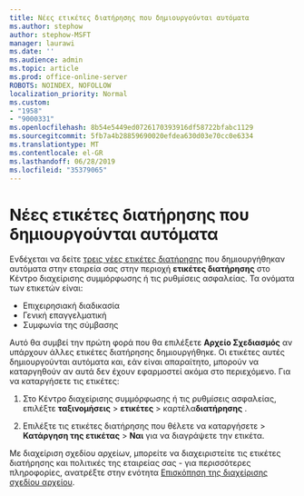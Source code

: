 ```yaml
---
title: Νέες ετικέτες διατήρησης που δημιουργούνται αυτόματα
ms.author: stephow
author: stephow-MSFT
manager: laurawi
ms.date: ''
ms.audience: admin
ms.topic: article
ms.prod: office-online-server
ROBOTS: NOINDEX, NOFOLLOW
localization_priority: Normal
ms.custom:
- "1958"
- "9000331"
ms.openlocfilehash: 8b54e5449ed0726170393916df58722bfabc1129
ms.sourcegitcommit: 5fb7a4b28859690020efdea630d03e70cc0e6334
ms.translationtype: MT
ms.contentlocale: el-GR
ms.lasthandoff: 06/28/2019
ms.locfileid: "35379065"
---
```

# <a name="new-retention-labels-created-automatically"></a>Νέες ετικέτες διατήρησης που δημιουργούνται αυτόματα

Ενδέχεται να δείτε [τρεις νέες ετικέτες διατήρησης](https://docs.microsoft.com/office365/securitycompliance/file-plan-manager#default-retention-labels-and-label-policy) που δημιουργήθηκαν αυτόματα στην εταιρεία σας στην περιοχή **ετικέτες διατήρησης** στο Κέντρο διαχείρισης συμμόρφωσης ή τις ρυθμίσεις ασφαλείας. Τα ονόματα των ετικετών είναι:

- Επιχειρησιακή διαδικασία
- Γενική επαγγελματική
- Συμφωνία της σύμβασης

Αυτό θα συμβεί την πρώτη φορά που θα επιλέξετε **Αρχείο Σχεδιασμός** αν υπάρχουν άλλες ετικέτες διατήρησης δημιουργήθηκε. Οι ετικέτες αυτές δημιουργούνται αυτόματα και, εάν είναι απαραίτητο, μπορούν να καταργηθούν αν αυτά δεν έχουν εφαρμοστεί ακόμα στο περιεχόμενο. Για να καταργήσετε τις ετικέτες:

1. Στο Κέντρο διαχείρισης συμμόρφωσης ή τις ρυθμίσεις ασφαλείας, επιλέξτε **ταξινομήσεις** > **ετικέτες** > καρτέλα**διατήρησης** .

1. Επιλέξτε τις ετικέτες διατήρησης που θέλετε να καταργήσετε > **Κατάργηση της ετικέτας** > **Ναι** για να διαγράψετε την ετικέτα.

Με διαχείριση σχεδίου αρχείων, μπορείτε να διαχειριστείτε τις ετικέτες διατήρησης και πολιτικές της εταιρείας σας - για περισσότερες πληροφορίες, ανατρέξτε στην ενότητα [Επισκόπηση της διαχείρισης σχεδίου αρχείου](https://docs.microsoft.com/office365/securitycompliance/file-plan-manager).